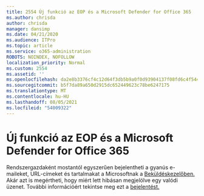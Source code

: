 ```yaml
---
title: 2554 Új funkció az EOP és a Microsoft Defender for Office 365
ms.author: chrisda
author: chrisda
manager: dansimp
ms.date: 04/21/2020
ms.audience: ITPro
ms.topic: article
ms.service: o365-administration
ROBOTS: NOINDEX, NOFOLLOW
localization_priority: Normal
ms.custom: 2554
ms.assetid: ''
ms.openlocfilehash: da2e8b3376cf4c12d64f3db5b9a0f0d93904137f08fd6c4f54468954cec3ceda
ms.sourcegitcommit: b5f7da89a650d2915dc652449623c78be6247175
ms.translationtype: MT
ms.contentlocale: hu-HU
ms.lasthandoff: 08/05/2021
ms.locfileid: "54009322"
---
```

# <a name="new-feature-to-help-diagnose-eop-and-microsoft-defender-for-office-365"></a>Új funkció az EOP és a Microsoft Defender for Office 365

Rendszergazdaként mostantól egyszerűen bejelentheti a gyanús e-maileket, URL-címeket és tartalmakat a Microsoftnak a [Beküldéskezelőben.](https://protection.office.com/reportsubmission) Akár azt is megértheti, hogy miért lett hibásan megjelölve egy valódi üzenet. További információért tekintse meg ezt a [bejelentést.](https://techcommunity.microsoft.com/t5/Security-Privacy-and-Compliance/Empower-security-teams-to-easily-report-suspicious-emails-amp/ba-p/752622)
